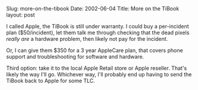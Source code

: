 Slug: more-on-the-tibook
Date: 2002-06-04
Title: More on the TiBook
layout: post

I called Apple, the TiBook is still under warranty. I could buy a per-incident plan ($50/incident), let them talk me through checking that the dead pixels <i>really are</i> a hardware problem, then likely not pay for the incident.

Or, I can give them $350 for a 3 year AppleCare plan, that covers phone support and troubleshooting for software and hardware.

Third option: take it to the local Apple Retail store or Apple reseller. That&#39;s likely the way I&#39;ll go. Whichever way, I&#39;ll probably end up having to send the TiBook back to Apple for some TLC.
